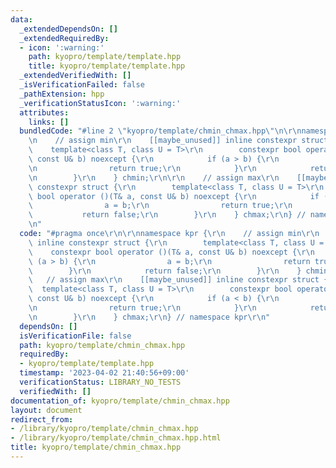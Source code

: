 ```yaml
---
data:
  _extendedDependsOn: []
  _extendedRequiredBy:
  - icon: ':warning:'
    path: kyopro/template/template.hpp
    title: kyopro/template/template.hpp
  _extendedVerifiedWith: []
  _isVerificationFailed: false
  _pathExtension: hpp
  _verificationStatusIcon: ':warning:'
  attributes:
    links: []
  bundledCode: "#line 2 \"kyopro/template/chmin_chmax.hpp\"\n\r\nnamespace kpr {\r\
    \n    // assign min\r\n    [[maybe_unused]] inline constexpr struct {\r\n    \
    \    template<class T, class U = T>\r\n        constexpr bool operator ()(T& a,\
    \ const U& b) noexcept {\r\n            if (a > b) {\r\n                a = b;\r\
    \n                return true;\r\n            }\r\n            return false;\r\
    \n        }\r\n    } chmin;\r\n\r\n    // assign max\r\n    [[maybe_unused]] inline\
    \ constexpr struct {\r\n        template<class T, class U = T>\r\n        constexpr\
    \ bool operator ()(T& a, const U& b) noexcept {\r\n            if (a < b) {\r\n\
    \                a = b;\r\n                return true;\r\n            }\r\n \
    \           return false;\r\n        }\r\n    } chmax;\r\n} // namespace kpr\r\
    \n"
  code: "#pragma once\r\n\r\nnamespace kpr {\r\n    // assign min\r\n    [[maybe_unused]]\
    \ inline constexpr struct {\r\n        template<class T, class U = T>\r\n    \
    \    constexpr bool operator ()(T& a, const U& b) noexcept {\r\n            if\
    \ (a > b) {\r\n                a = b;\r\n                return true;\r\n    \
    \        }\r\n            return false;\r\n        }\r\n    } chmin;\r\n\r\n \
    \   // assign max\r\n    [[maybe_unused]] inline constexpr struct {\r\n      \
    \  template<class T, class U = T>\r\n        constexpr bool operator ()(T& a,\
    \ const U& b) noexcept {\r\n            if (a < b) {\r\n                a = b;\r\
    \n                return true;\r\n            }\r\n            return false;\r\
    \n        }\r\n    } chmax;\r\n} // namespace kpr\r\n"
  dependsOn: []
  isVerificationFile: false
  path: kyopro/template/chmin_chmax.hpp
  requiredBy:
  - kyopro/template/template.hpp
  timestamp: '2023-04-02 21:40:56+09:00'
  verificationStatus: LIBRARY_NO_TESTS
  verifiedWith: []
documentation_of: kyopro/template/chmin_chmax.hpp
layout: document
redirect_from:
- /library/kyopro/template/chmin_chmax.hpp
- /library/kyopro/template/chmin_chmax.hpp.html
title: kyopro/template/chmin_chmax.hpp
---
```

